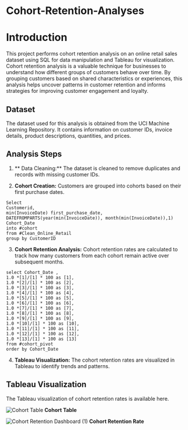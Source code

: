 # Cohort-Retention-Analyses

# Introduction
This project performs cohort retention analysis on an online retail sales dataset using SQL for data manipulation and Tableau for visualization.
Cohort retention analysis is a valuable technique for businesses to understand how different groups of customers behave over time. By grouping customers based on shared characteristics or experiences, this analysis helps uncover patterns in customer retention and informs strategies for improving customer engagement and loyalty.

## Dataset
The dataset used for this analysis is obtained from the UCI Machine Learning Repository. It contains information on customer IDs, invoice details, product descriptions, quantities, and prices.

## Analysis Steps
1.	** Data Cleaning:** The dataset is cleaned to remove duplicates and records with missing customer IDs.

2.	**Cohort Creation:** Customers are grouped into cohorts based on their first purchase dates.
```
Select
Customerid,
min(InvoiceDate) first_purchase_date,
DATEFROMPARTS(year(min(InvoiceDate)), month(min(InvoiceDate)),1) Cohort_Date
into #cohort
from #Clean_Online_Retail
group by CustomerID
```

3.	**Cohort Retention Analysis:** Cohort retention rates are calculated to track how many customers from each cohort remain active over subsequent months.
```
select Cohort_Date , 
1.0 *[1]/[1] * 100 as [1],
1.0 *[2]/[1] * 100 as [2],
1.0 *[3]/[1] * 100 as [3],
1.0 *[4]/[1] * 100 as [4],
1.0 *[5]/[1] * 100 as [5],
1.0 *[6]/[1] * 100 as [6],
1.0 *[7]/[1] * 100 as [7],
1.0 *[8]/[1] * 100 as [8],
1.0 *[9]/[1] * 100 as [9],
1.0 *[10]/[1] * 100 as [10],
1.0 *[11]/[1] * 100 as [11],
1.0 *[12]/[1] * 100 as [12],
1.0 *[13]/[1] * 100 as [13]
from #cohort_pivot
order by Cohort_Date
```

4.	**Tableau Visualization:** The cohort retention rates are visualized in Tableau to identify trends and patterns.

## Tableau Visualization
The Tableau visualization of cohort retention rates is available here.

![Cohort Table](https://github.com/Theo-Nla/Cohort-Retention-Analyses/assets/135545087/b0d32205-436f-4e35-96b8-5a9a814a7079)
**Cohort Table**

![Cohort Retention Dashboard (1)](https://github.com/Theo-Nla/Cohort-Retention-Analyses/assets/135545087/77b6c3d3-a4c3-49f8-908a-c7b4262752a2)
**Cohort Retention Rate**
